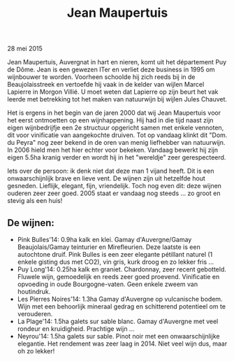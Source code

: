 ﻿---
title: Jean Maupertuis
huis:  Jean Maupertuis
dept:  Puy de Dôme
regio: Auvergne
photo: maupertuis.jpg
layout: wijnhuis

wijnen:
    - naam: Puy Long'14 
      ref:   
      app:  Vin de France
      type: Blanc sec 
      cep:  Chardonnay 
      prijs: €11.39
      
    - naam: Pink Bulles'14
      ref:   
      app:  Vin de France  
      type: Pétillant naturel
      cep:  Gamay d'Auvergne
      prijs: €13.25
   
    - naam:  Les Pierres Noires'14
      ref:   
      app:   Vin de France
      type:  Rouge
      cep:   Gamay d'Auvergne
      prijs: €11.39

    - naam:  La Plage'14
      ref:   
      app:   Vin de France
      type:  Rouge
      cep:   Gamay d'Auvergne
      prijs: €11.39

    - naam:  Neyrou'14
      ref:   
      app:   I.G.P. Puy de Dôme
      type:  Rouge
      cep:   Pinot noir
      prijs: €12.89
---
28 mei 2015

Jean Maupertuis, Auvergnat in hart en nieren, komt uit het département Puy de Dôme. Jean is een gewezen ITer en verliet deze business in 1995 om wijnbouwer te worden.
Voorheen schoolde hij zich reeds bij in de Beaujolaisstreek en vertoefde hij vaak in de kelder van wijlen Marcel Lapierre in Morgon Villié.
U moet weten dat Lapierre op zijn beurt het vak leerde met betrekking tot het maken van natuurwijn bij wijlen Jules Chauvet. 

Het is ergens in het begin van de jaren 2000 dat wij Jean Maupertuis voor het eerst ontmoetten op een wijnhappening. Hij had in die tijd naast zijn eigen wijnbedrijfje een 2e 
structuur opgericht samen met enkele vennoten, dit voor vinificatie van aangekochte druiven. Tot op vandaag klinkt dit "Dom. du Peyra" nog zeer bekend in de oren van menig liefhebber van natuurwijn.
In 2006 hield men het hier echter voor bekeken. Vandaag bewerkt hij zijn eigen 5.5ha kranig verder en wordt hij in het "wereldje" zeer gerespecteerd. 

Iets over de persoon: ik denk niet dat deze man 1 vijand heeft. Dit is een onwaarschijnlijk brave en lieve vent. De wijnen zijn uit hetzelfde hout gesneden.
Lieflijk, elegant, fijn, vriendelijk. Toch nog even dit: deze wijnen ouderen zeer zeer goed. 2005 staat er vandaag nog steeds ... zo groot en stevig als een huis!

De wijnen:
----------
* Pink Bulles'14: 0.9ha kalk en klei. Gamay d'Auvergne/Gamay Beaujolais/Gamay teinturier en Mirefleurien. Deze laatste is een autochtone druif. Pink Bulles is een zeer elegante pétillant naturel (1 enkele gisting dus met CO2), vin gris, kurk droog en zo lekker fris ...
* Puy Long'14: 0.25ha kalk en graniet. Chardonnay, zeer recent gebotteld. Fluwele wijn, gemoedelijk en reeds zeer goed proevend. Vinificatie en opvoeding in oude Bourgogne-vaten. Geen enkele zweem van houtindruk.
* Les Pierres Noires'14: 1.3ha Gamay d'Auvergne op vulcanische bodem. Wijn met een behoorlijk mineraal gedrag en schitterend potentieel om te verouderen.
* La Plage'14: 1.5ha galets sur sable blanc. Gamay d'Auvergne met veel rondeur en kruidigheid. Prachtige wijn ...
* Neyrou'14: 1.5ha galets sur sable. Pinot noir met een onwaarschijnlijke elegantie. Het rendement was zeer laag in 2014. Niet veel wijn dus, maar oh zo lekker! 

 

